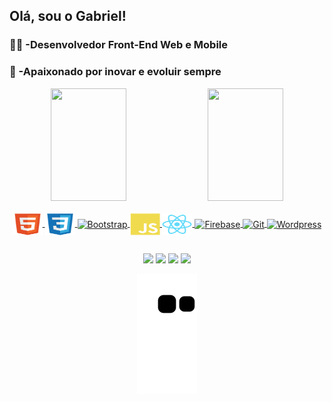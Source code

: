 ## Olá, sou o Gabriel!

### 👨‍💻 -Desenvolvedor Front-End Web e Mobile

### 🚀 -Apaixonado por inovar e evoluir sempre

<div align="center">
  <img height="180em" width='49%' style="margin-right: 2px" src="https://github-readme-stats.vercel.app/api?username=gkanawati&show_icons=true&theme=dracula&include_all_commits=true&count_private=true"/><img height="180em" width='49%' style="margin-left: 2px" src="https://github-readme-stats.vercel.app/api/top-langs/?username=gkanawati&layout=compact&langs_count=7&theme=dracula"/>

<div style="display: inline_block"><br>
  <a href="https://github.com/gkanawati" target="_blank">
    <img align="center" alt="HTML" height="35" width="48" src="https://raw.githubusercontent.com/devicons/devicon/master/icons/html5/html5-original.svg">
    <img align="center" alt="CSS" height="35" width="48" src="https://raw.githubusercontent.com/devicons/devicon/master/icons/css3/css3-original.svg">
    <img align="center" alt="Bootstrap" height="35" width="48" src="https://cdn.jsdelivr.net/gh/devicons/devicon/icons/bootstrap/bootstrap-plain-wordmark.svg">
    <img align="center" alt="Javascript" height="35" width="48" src="https://raw.githubusercontent.com/devicons/devicon/master/icons/javascript/javascript-plain.svg">
    <img align="center" alt="React" height="35" width="48" src="https://raw.githubusercontent.com/devicons/devicon/master/icons/react/react-original.svg">
    <img align="center" alt="Firebase" height="35" width="48" src="https://cdn.jsdelivr.net/gh/devicons/devicon/icons/firebase/firebase-plain.svg">
    <img align="center" alt="Git" height="35" width="48" src="https://cdn.jsdelivr.net/gh/devicons/devicon/icons/git/git-original.svg">
    <img align="center" alt="Wordpress" height="35" width="48" src="https://cdn.jsdelivr.net/gh/devicons/devicon/icons/wordpress/wordpress-plain.svg">
  </a>
  <br>
</div>
  
  ##
 
<div></div>
  <a href="https://instagram.com/gkanawati_" target="_blank"><img src="https://img.shields.io/badge/-Instagram-%23E4405F?style=for-the-badge&logo=instagram&logoColor=white" target="_blank"></a>
  <a href = "mailto:gabrielkanawati130@gmail.com"><img src="https://img.shields.io/badge/-Gmail-%23333?style=for-the-badge&logo=gmail&logoColor=white" target="_blank"></a>
  <a href="https://www.linkedin.com/in/gabrielkanawati/" target="_blank"><img src="https://img.shields.io/badge/-LinkedIn-%230077B5?style=for-the-badge&logo=linkedin&logoColor=white" target="_blank"></a> 
  <a href="https://wa.me/5519993336800" target="_blank"><img src="https://img.shields.io/badge/WhatsApp-25D366?style=for-the-badge&logo=whatsapp&logoColor=white" target="_blank"></a>

![Snake animation](https://github.com/gkanawati/gkanawati/blob/output/github-contribution-grid-snake.svg)

</div>
